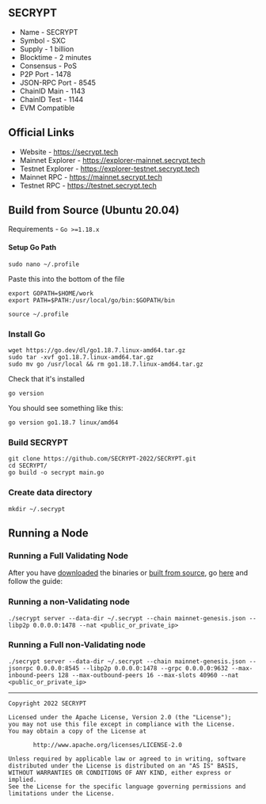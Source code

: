 ## SECRYPT
* Name - SECRYPT
* Symbol - SXC
* Supply - 1 billion
* Blocktime - 2 minutes
* Consensus - PoS
* P2P Port - 1478
* JSON-RPC Port - 8545 
* ChainID Main - 1143
* ChainID Test - 1144
* EVM Compatible

## Official Links
* Website - https://secrypt.tech
* Mainnet Explorer - https://explorer-mainnet.secrypt.tech
* Testnet Explorer - https://explorer-testnet.secrypt.tech
* Mainnet RPC - https://mainnet.secrypt.tech
* Testnet RPC - https://testnet.secrypt.tech

## Build from Source (Ubuntu 20.04)
Requirements - `Go >=1.18.x`

#### Setup Go Path
```
sudo nano ~/.profile
```
Paste this into the bottom of the file
```
export GOPATH=$HOME/work
export PATH=$PATH:/usr/local/go/bin:$GOPATH/bin
```
```
source ~/.profile
```

### Install Go
```
wget https://go.dev/dl/go1.18.7.linux-amd64.tar.gz
sudo tar -xvf go1.18.7.linux-amd64.tar.gz
sudo mv go /usr/local && rm go1.18.7.linux-amd64.tar.gz
```
Check that it's installed
```
go version
```
You should see something like this:
```
go version go1.18.7 linux/amd64
```

### Build SECRYPT
```
git clone https://github.com/SECRYPT-2022/SECRYPT.git
cd SECRYPT/
go build -o secrypt main.go
```

### Create data directory
```
mkdir ~/.secrypt
```

## Running a Node
### Running a Full Validating Node
After you have [downloaded](https://github.com/SECRYPT-2022/SECRYPT/releases/latest) the binaries or [built from source](https://github.com/SECRYPT-2022/SECRYPT#build-from-source), go [here](ValidatorGuide.md) and follow the guide:

### Running a non-Validating node
```
./secrypt server --data-dir ~/.secrypt --chain mainnet-genesis.json --libp2p 0.0.0.0:1478 --nat <public_or_private_ip>
```

### Running a Full non-Validating node
```
./secrypt server --data-dir ~/.secrypt --chain mainnet-genesis.json --jsonrpc 0.0.0.0:8545 --libp2p 0.0.0.0:1478 --grpc 0.0.0.0:9632 --max-inbound-peers 128 --max-outbound-peers 16 --max-slots 40960 --nat <public_or_private_ip>
```

---
```
Copyright 2022 SECRYPT

Licensed under the Apache License, Version 2.0 (the "License");
you may not use this file except in compliance with the License.
You may obtain a copy of the License at

       http://www.apache.org/licenses/LICENSE-2.0

Unless required by applicable law or agreed to in writing, software
distributed under the License is distributed on an "AS IS" BASIS,
WITHOUT WARRANTIES OR CONDITIONS OF ANY KIND, either express or implied.
See the License for the specific language governing permissions and
limitations under the License.
```

